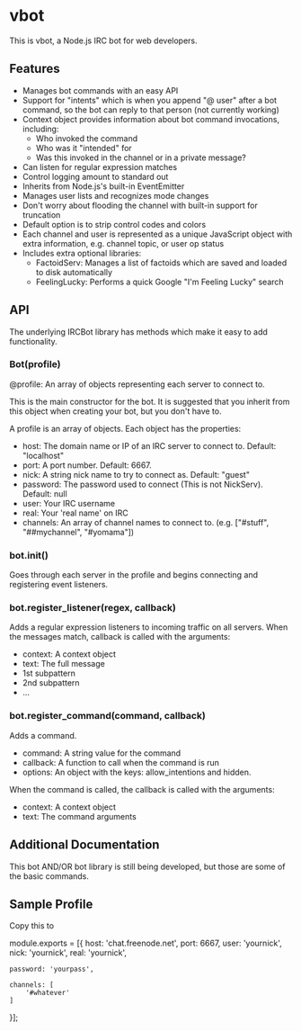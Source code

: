vbot
========

This is vbot, a Node.js IRC bot for web developers. 


Features
--------

* Manages bot commands with an easy API
* Support for "intents" which is when you append "@ user" after a bot command, so the bot can reply to that person (not currently working)
* Context object provides information about bot command invocations, including:
  * Who invoked the command
  * Who was it "intended" for
  * Was this invoked in the channel or in a private message?
* Can listen for regular expression matches
* Control logging amount to standard out
* Inherits from Node.js's built-in EventEmitter
* Manages user lists and recognizes mode changes
* Don't worry about flooding the channel with built-in support for truncation
* Default option is to strip control codes and colors
* Each channel and user is represented as a unique JavaScript object with extra information, e.g. channel topic, or user op status
* Includes extra optional libraries:
  * FactoidServ: Manages a list of factoids which are saved and loaded to disk automatically
  * FeelingLucky: Performs a quick Google "I'm Feeling Lucky" search

API
---

The underlying IRCBot library has methods which make it easy to add functionality.

### Bot(profile)
@profile: An array of objects representing each server to connect to.

This is the main constructor for the bot. It is suggested that you inherit from this object when creating your bot, but you don't have to.

A profile is an array of objects. Each object has the properties:

* host: The domain name or IP of an IRC server to connect to. Default: "localhost"
* port: A port number. Default: 6667.
* nick: A string nick name to try to connect as. Default: "guest"
* password: The password used to connect (This is not NickServ). Default: null
* user: Your IRC username
* real: Your 'real name' on IRC
* channels: An array of channel names to connect to. (e.g. ["#stuff", "##mychannel", "#yomama"])


### bot.init()
Goes through each server in the profile and begins connecting and registering event listeners.

### bot.register_listener(regex, callback)
Adds a regular expression listeners to incoming traffic on all servers. When the messages match, callback is called with the arguments:

* context: A context object
* text: The full message
* 1st subpattern
* 2nd subpattern
* ...

### bot.register_command(command, callback)
Adds a command.

* command: A string value for the command
* callback: A function to call when the command is run
* options: An object with the keys: allow_intentions and hidden.

When the command is called, the callback is called with the arguments:

* context: A context object
* text: The command arguments


Additional Documentation
------------------------

This bot AND/OR bot library is still being developed, but those are some of the basic commands. 

Sample Profile
---

Copy this to 

module.exports = [{
	host: 'chat.freenode.net',
	port: 6667,
	user: 'yournick',
	nick: 'yournick',
	real: 'yournick',

	password: 'yourpass',

	channels: [
		'#whatever'
	]
}];

